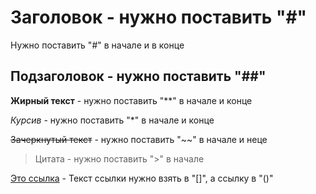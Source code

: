 # Заголовок  - нужно поставить "#"
Нyжно поставить "#" в начале и в конце
## Подзаголовок - нужно поставить "##"
**Жирный текст** - нужно поставить "**" в начале и конце

*Курсив* - нужно поставить "*" в начале и конце

~~Зачеркнутый текст~~ - нужно поставить "~~" в начале и неце

>Цитата - нужно поставить ">" в начале

[Это ссылка](https://texterra.ru/blog/ischerpyvayushchaya-shpargalka-po-sintaksisu-razmetki-markdown-na-zametku-avtoram-veb-razrabotchikam.html?ysclid=l6o58hitb0615709075) - Текст ссылки нужно взять в "[]", а ссылку в "()"